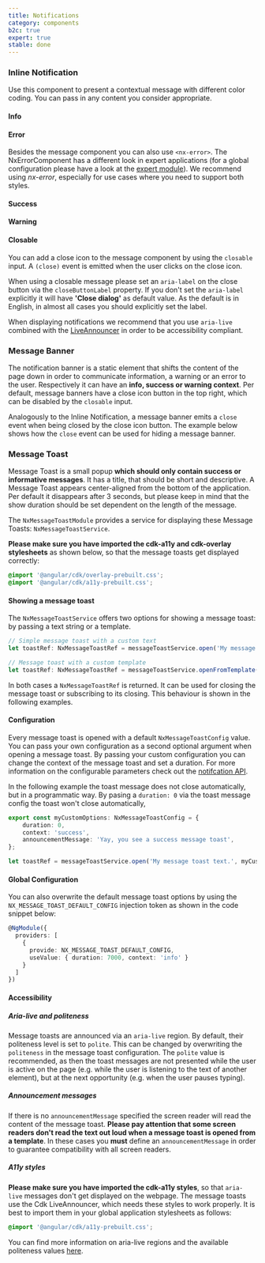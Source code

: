 ```yaml
---
title: Notifications
category: components
b2c: true
expert: true
stable: done
---
```



### Inline Notification

Use this component to present a contextual message with different color coding. You can pass in any content you consider appropriate.

#### Info

<!-- example(message-info) -->

#### Error

Besides the message component you can also use `<nx-error>`. The NxErrorComponent has a different look in expert applications (for a global configuration please have a look at the [expert module](./documentation/config/overview)). We recommend using _nx-error_, especially for use cases where you need to support both styles.

<!-- example(message-error) -->

#### Success

<!-- example(message-success) -->

#### Warning

<!-- example(message-warning) -->

#### Closable

You can add a close icon to the message component by using the `closable` input. A `(close)` event is emitted when the user clicks on the close icon.

When using a closable message please set an `aria-label` on the close button via the `closeButtonLabel` property. If you don't set the `aria-label` explicitly it will have **'Close dialog'** as default value. As the default is in English, in almost all cases you should explicitly set the label.

When displaying notifications we recommend that you use `aria-live` combined with the [LiveAnnouncer](https://material.angular.io/cdk/a11y/api) in order to be accessibility compliant.

<!-- example(message-closable) -->

### Message Banner

The notification banner is a static element that shifts the content of the page down in order to communicate information, a warning or an error to the user. Respectively it can have an **info, success or warning context**. Per default, message banners have a close icon button in the top right, which can be disabled by the `closable` input.

Analogously to the Inline Notification, a message banner emits a `close` event when being closed by the close icon button. The example below shows how the `close` event can be used for hiding a message banner.

<!-- example(message-banner) -->

### Message Toast

Message Toast is a small popup **which should only contain success or informative messages**. It has a title, that should be short and descriptive. A Message Toast appears center-aligned from the bottom of the application. Per default it disappears after 3 seconds, but please keep in mind that the show duration should be set dependent on the length of the message.

The `NxMessageToastModule` provides a service for displaying these Message Toasts: `NxMessageToastService`.

**Please make sure you have imported the cdk-a11y and cdk-overlay stylesheets** as shown below, so that the message toasts get displayed correctly:

```scss
@import '@angular/cdk/overlay-prebuilt.css';
@import '@angular/cdk/a11y-prebuilt.css';
```

#### Showing a message toast

The `NxMessageToastService` offers two options for showing a message toast: by passing a text string or a template.

```ts
// Simple message toast with a custom text
let toastRef: NxMessageToastRef = messageToastService.open('My message toast text');

// Message toast with a custom template
let toastRef: NxMessageToastRef = messageToastService.openFromTemplate(myTemplateRef);
```

In both cases a `NxMessageToastRef` is returned. It can be used for closing the message toast or subscribing to its closing. This behaviour is shown in the following examples.

<!-- example(message-toast-opening) -->

#### Configuration

Every message toast is opened with a default `NxMessageToastConfig` value. You can pass your own configuration as a second optional argument when opening a message toast. By passing your custom configuration you can change the context of the message toast and set a duration. For more information on the configurable parameters check out the [notifcation API](./documentation/notifications/api).

In the following example the toast message does not close automatically, but in a programmatic way. By pasing a `duration: 0` via the toast message config the toast won't close automatically,

```ts
export const myCustomOptions: NxMessageToastConfig = {
    duration: 0,
    context: 'success',
    announcementMessage: 'Yay, you see a success message toast',
};

let toastRef = messageToastService.open('My message toast text.', myCustomOptions);
```

<!-- example(message-toast-custom-settings) -->

#### Global Configuration

You can also overwrite the default message toast options by using the `NX_MESSAGE_TOAST_DEFAULT_CONFIG` injection token as shown in the code snippet below:

```ts
@NgModule({
  providers: [
    {
      provide: NX_MESSAGE_TOAST_DEFAULT_CONFIG,
      useValue: { duration: 7000, context: 'info' }
    }
  ]
})
```

#### Accessibility

##### Aria-live and politeness

Message toasts are announced via an `aria-live` region. By default, their politeness level is set to `polite`. This can be changed by overwriting the `politeness` in the message toast configuration. The `polite` value is recommended, as then the toast messages are not presented while the user is active on the page (e.g. while the user is listening to the text of another element), but at the next opportunity (e.g. when the user pauses typing).

##### Announcement messages

If there is no `announcementMessage` specified the screen reader will read the content of the message toast. **Please pay attention that some screen readers don't read the text out loud when a message toast is opened from a template**. In these cases you **must** define an `announcementMessage` in order to guarantee compatibility with all screen readers.

##### A11y styles

**Please make sure you have imported the cdk-a11y styles**, so that `aria-live` messages don't get displayed on the webpage. The message toasts use the Cdk LiveAnnouncer, which needs these styles to work properly. It is best to import them in your global application stylesheets as follows:

```scss
@import '@angular/cdk/a11y-prebuilt.css';
```

You can find more information on aria-live regions and the available politeness values [here](https://www.w3.org/WAI/PF/aria-1.1/states_and_properties#aria-live).
